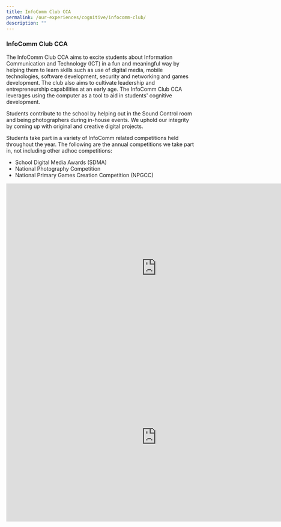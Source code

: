 ```yaml
---
title: InfoComm Club CCA
permalink: /our-experiences/cognitive/infocomm-club/
description: ""
---
```


### **InfoComm Club CCA**
The InfoComm Club CCA aims to excite students about Information Communication and Technology (ICT) in a fun and meaningful way by helping them to learn skills such as use of digital media, mobile technologies, software development, security and networking and games development. The club also aims to cultivate leadership and entrepreneurship capabilities at an early age. The InfoComm Club CCA leverages using the computer as a tool to aid in students' cognitive development.

Students contribute to the school by helping out in the Sound Control room and being photographers during in-house events. We uphold our integrity by coming up with original and creative digital projects.

Students take part in a variety of InfoComm related competitions held throughout the year. The following are the annual competitions we take part in, not including other adhoc competitions:

*   School Digital Media Awards (SDMA)
*   National Photography Competition
*   National Primary Games Creation Competition (NPGCC)

<iframe allowfullscreen="" allow="accelerometer; autoplay; clipboard-write; encrypted-media; gyroscope; picture-in-picture" frameborder="0" title="Infocomm Club CCA promo video" src="https://www.youtube.com/embed/TaVoNGiM9aI" height="450" width="800"></iframe>

<iframe allowfullscreen="true" height="450" width="800" frameborder="0" src="https://docs.google.com/presentation/d/e/2PACX-1vStWp-pK_LN-UimKGTk-XiviPBUsg2xfAXZRO7JYRPt6gI9FRBno9xpd7-9Wef5x8IR6iUjjm7xlgPS/embed?start=false&amp;loop=false&amp;delayms=3000"></iframe>